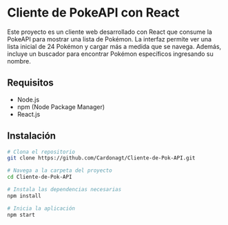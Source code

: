 # Cliente de PokeAPI con React

Este proyecto es un cliente web desarrollado con React que consume la PokeAPI para mostrar una lista de Pokémon. La interfaz permite ver una lista inicial de 24 Pokémon y cargar más a medida que se navega. Además, incluye un buscador para encontrar Pokémon específicos ingresando su nombre.

## Requisitos

- Node.js
- npm (Node Package Manager)
- React.js

## Instalación

```bash
# Clona el repositorio
git clone https://github.com/Cardonagt/Cliente-de-Pok-API.git

# Navega a la carpeta del proyecto
cd Cliente-de-Pok-API

# Instala las dependencias necesarias
npm install

# Inicia la aplicación
npm start
